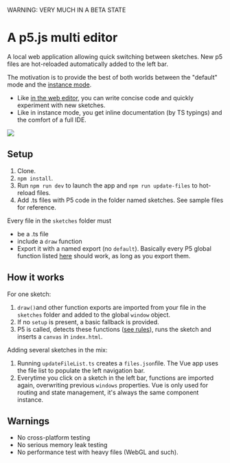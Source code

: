 WARNING: VERY MUCH IN A BETA STATE

# A p5.js multi editor

A local web application allowing quick switching between sketches. New p5 files are hot-reloaded automatically added to the left  bar.

The motivation is to provide the best of both worlds between the "default" mode and the [instance mode](https://github.com/processing/p5.js/wiki/Global-and-instance-mode#when-is-global-mode-assumed).

- Like [in the web editor](https://editor.p5js.org/), you can write concise code and quickly experiment with new sketches.
- Like in instance mode, you get inline documentation (by TS typings) and the comfort of a full IDE.

![](screenshot.png)

## Setup

1. Clone.
2. `npm install`.
5. Run `npm run dev` to launch the app and `npm run update-files` to hot-reload files.
6. Add .ts files with P5 code in the folder named sketches. See sample files for reference.

Every file in the `sketches` folder must

- be a .ts file
- include a `draw` function
- Export it with a named export (no `default`). Basically every P5 global function listed [here](https://github.com/processing/p5.js/blob/main/src/core/friendly_errors/fes_core.js#L80) should work, as long as you export them.

## How it works

For one sketch:

1. `draw()`and other function exports are imported from your file in the `sketches` folder and added to the global `window` object.
2. If no `setup` is present, a basic fallback is provided.
2. P5 is called, detects these functions ([see rules](https://github.com/processing/p5.js/wiki/Global-and-instance-mode#when-is-global-mode-assumed)), runs the sketch and inserts a `canvas` in `index.html`.

Adding several sketches in the mix:

1. Running `updateFileList.ts` creates a `files.json`file. The Vue app uses the file list to populate the left navigation bar.
2. Everytime  you click on a sketch in the left bar, functions are imported again, overwriting previous `windows` properties. Vue is only used for routing and state management, it's always the same component instance.

## Warnings

- No cross-platform testing
- No serious memory leak testing
- No performance test with heavy files (WebGL and such).

